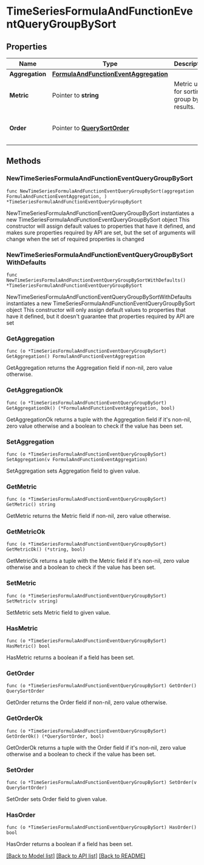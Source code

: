 # TimeSeriesFormulaAndFunctionEventQueryGroupBySort

## Properties

Name | Type | Description | Notes
------------ | ------------- | ------------- | -------------
**Aggregation** | [**FormulaAndFunctionEventAggregation**](FormulaAndFunctionEventAggregation.md) |  | 
**Metric** | Pointer to **string** | Metric used for sorting group by results. | [optional] 
**Order** | Pointer to [**QuerySortOrder**](QuerySortOrder.md) |  | [optional] [default to "desc"]

## Methods

### NewTimeSeriesFormulaAndFunctionEventQueryGroupBySort

`func NewTimeSeriesFormulaAndFunctionEventQueryGroupBySort(aggregation FormulaAndFunctionEventAggregation, ) *TimeSeriesFormulaAndFunctionEventQueryGroupBySort`

NewTimeSeriesFormulaAndFunctionEventQueryGroupBySort instantiates a new TimeSeriesFormulaAndFunctionEventQueryGroupBySort object
This constructor will assign default values to properties that have it defined,
and makes sure properties required by API are set, but the set of arguments
will change when the set of required properties is changed

### NewTimeSeriesFormulaAndFunctionEventQueryGroupBySortWithDefaults

`func NewTimeSeriesFormulaAndFunctionEventQueryGroupBySortWithDefaults() *TimeSeriesFormulaAndFunctionEventQueryGroupBySort`

NewTimeSeriesFormulaAndFunctionEventQueryGroupBySortWithDefaults instantiates a new TimeSeriesFormulaAndFunctionEventQueryGroupBySort object
This constructor will only assign default values to properties that have it defined,
but it doesn't guarantee that properties required by API are set

### GetAggregation

`func (o *TimeSeriesFormulaAndFunctionEventQueryGroupBySort) GetAggregation() FormulaAndFunctionEventAggregation`

GetAggregation returns the Aggregation field if non-nil, zero value otherwise.

### GetAggregationOk

`func (o *TimeSeriesFormulaAndFunctionEventQueryGroupBySort) GetAggregationOk() (*FormulaAndFunctionEventAggregation, bool)`

GetAggregationOk returns a tuple with the Aggregation field if it's non-nil, zero value otherwise
and a boolean to check if the value has been set.

### SetAggregation

`func (o *TimeSeriesFormulaAndFunctionEventQueryGroupBySort) SetAggregation(v FormulaAndFunctionEventAggregation)`

SetAggregation sets Aggregation field to given value.


### GetMetric

`func (o *TimeSeriesFormulaAndFunctionEventQueryGroupBySort) GetMetric() string`

GetMetric returns the Metric field if non-nil, zero value otherwise.

### GetMetricOk

`func (o *TimeSeriesFormulaAndFunctionEventQueryGroupBySort) GetMetricOk() (*string, bool)`

GetMetricOk returns a tuple with the Metric field if it's non-nil, zero value otherwise
and a boolean to check if the value has been set.

### SetMetric

`func (o *TimeSeriesFormulaAndFunctionEventQueryGroupBySort) SetMetric(v string)`

SetMetric sets Metric field to given value.

### HasMetric

`func (o *TimeSeriesFormulaAndFunctionEventQueryGroupBySort) HasMetric() bool`

HasMetric returns a boolean if a field has been set.

### GetOrder

`func (o *TimeSeriesFormulaAndFunctionEventQueryGroupBySort) GetOrder() QuerySortOrder`

GetOrder returns the Order field if non-nil, zero value otherwise.

### GetOrderOk

`func (o *TimeSeriesFormulaAndFunctionEventQueryGroupBySort) GetOrderOk() (*QuerySortOrder, bool)`

GetOrderOk returns a tuple with the Order field if it's non-nil, zero value otherwise
and a boolean to check if the value has been set.

### SetOrder

`func (o *TimeSeriesFormulaAndFunctionEventQueryGroupBySort) SetOrder(v QuerySortOrder)`

SetOrder sets Order field to given value.

### HasOrder

`func (o *TimeSeriesFormulaAndFunctionEventQueryGroupBySort) HasOrder() bool`

HasOrder returns a boolean if a field has been set.


[[Back to Model list]](../README.md#documentation-for-models) [[Back to API list]](../README.md#documentation-for-api-endpoints) [[Back to README]](../README.md)


